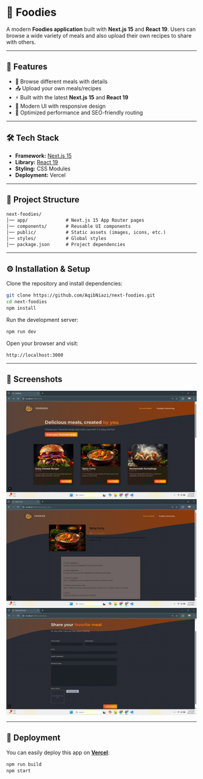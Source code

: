 # 🍴 Foodies

A modern **Foodies application** built with **Next.js 15** and **React 19**.
Users can browse a wide variety of meals and also upload their own recipes to share with others.

---

## 🚀 Features

* 🔎 Browse different meals with details
* 📤 Upload your own meals/recipes
* ⚡ Built with the latest **Next.js 15** and **React 19**
* 🎨 Modern UI with responsive design
* 🔐 Optimized performance and SEO-friendly routing

---

## 🛠️ Tech Stack

* **Framework:** [Next.js 15](https://nextjs.org/)
* **Library:** [React 19](https://react.dev/)
* **Styling:** CSS Modules
* **Deployment:** Vercel

---

## 📂 Project Structure

```
next-foodies/
│── app/              # Next.js 15 App Router pages
│── components/       # Reusable UI components
│── public/           # Static assets (images, icons, etc.)
│── styles/           # Global styles
│── package.json      # Project dependencies
```

---

## ⚙️ Installation & Setup

Clone the repository and install dependencies:

```bash
git clone https://github.com/AqibNiazi/next-foodies.git
cd next-foodies
npm install
```

Run the development server:

```bash
npm run dev
```

Open your browser and visit:

```
http://localhost:3000
```

---

## 📸 Screenshots

![Meals Page](/public/images/meals_Page.png)
![Meal Details](/public/images/meal_details.png)
![Share Meal](/public/images/Share_meals.png)

---

## 🚀 Deployment

You can easily deploy this app on **[Vercel](https://vercel.com/)**:

```bash
npm run build
npm start
```



